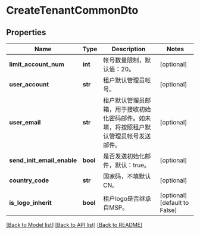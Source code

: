 # CreateTenantCommonDto

## Properties
Name | Type | Description | Notes
------------ | ------------- | ------------- | -------------
**limit_account_num** | **int** | 帐号数量限制，默认值：20。 | [optional] 
**user_account** | **str** | 租户默认管理员帐号。 | [optional] 
**user_email** | **str** | 租户默认管理员邮箱，用于接收初始化密码邮件。如未填，将按照租户默认管理员帐号发送邮件。 | [optional] 
**send_init_email_enable** | **bool** | 是否发送初始化邮件，默认：true。 | [optional] 
**country_code** | **str** | 国家码，不填默认CN。 | [optional] 
**is_logo_inherit** | **bool** | 租户logo是否继承自MSP。 | [optional] [default to False]

[[Back to Model list]](../README.md#documentation-for-models) [[Back to API list]](../README.md#documentation-for-api-endpoints) [[Back to README]](../README.md)


